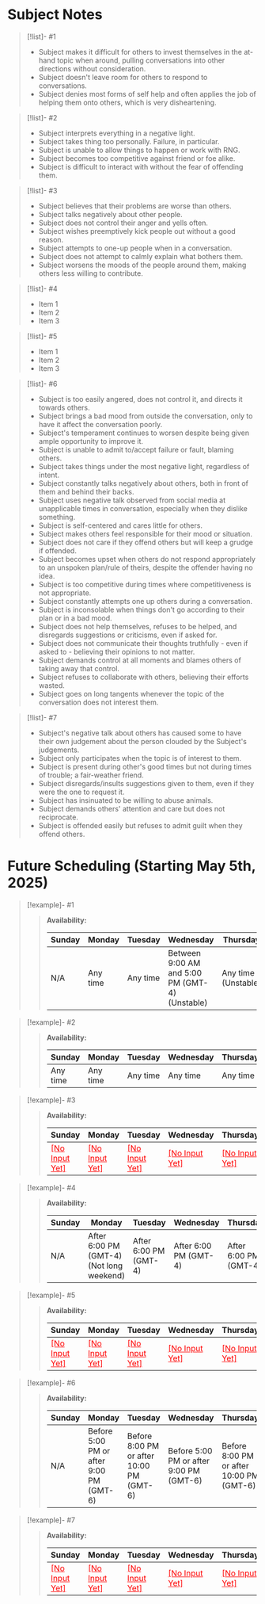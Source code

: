 # Subject Notes

> [!list]- #1
> - Subject makes it difficult for others to invest themselves in the at-hand topic when around, pulling conversations into other directions without consideration.
> - Subject doesn't leave room for others to respond to conversations.
> - Subject denies most forms of self help and often applies the job of helping them onto others, which is very disheartening.

> [!list]- #2
> - Subject interprets everything in a negative light.
> - Subject takes thing too personally. Failure, in particular.
> - Subject is unable to allow things to happen or work with RNG.
> - Subject becomes too competitive against friend or foe alike.
> - Subject is difficult to interact with without the fear of offending them.

> [!list]- #3
> - Subject believes that their problems are worse than others.
> - Subject talks negatively about other people.
> - Subject does not control their anger and yells often.
> - Subject wishes preemptively kick people out without a good reason.
> - Subject attempts to one-up people when in a conversation.
> - Subject does not attempt to calmly explain what bothers them.
> - Subject worsens the moods of the people around them, making others less willing to contribute.

> [!list]- #4
> - Item 1
> - Item 2
> - Item 3

> [!list]- #5
> - Item 1
> - Item 2
> - Item 3

> [!list]- #6
> - Subject is too easily angered, does not control it, and directs it towards others.
> - Subject brings a bad mood from outside the conversation, only to have it affect the conversation poorly.
> - Subject's temperament continues to worsen despite being given ample opportunity to improve it.
> - Subject is unable to admit to/accept failure or fault, blaming others.
> - Subject takes things under the most negative light, regardless of intent.
> - Subject constantly talks negatively about others, both in front of them and behind their backs.
> - Subject uses negative talk observed from social media at unapplicable times in conversation, especially when they dislike something.
> - Subject is self-centered and cares little for others.
> - Subject makes others feel responsible for their mood or situation.
> - Subject does not care if they offend others but will keep a grudge if offended.
> - Subject becomes upset when others do not respond appropriately to an unspoken plan/rule of theirs, despite the offender having no idea.
> - Subject is too competitive during times where competitiveness is not appropriate.
> - Subject constantly attempts one up others during a conversation.
> - Subject is inconsolable when things don't go according to their plan or in a bad mood.
> - Subject does not help themselves, refuses to be helped, and disregards suggestions or criticisms, even if asked for.
> - Subject does not communicate their thoughts truthfully - even if asked to - believing their opinions to not matter.
> - Subject demands control at all moments and blames others of taking away that control.
> - Subject refuses to collaborate with others, believing their efforts wasted.
> - Subject goes on long tangents whenever the topic of the conversation does not interest them.

> [!list]- #7
> - Subject's negative talk about others has caused some to have their own judgement about the person clouded by the Subject's judgements.
> - Subject only participates when the topic is of interest to them.
> - Subject is present during other's good times but not during times of trouble; a fair-weather friend.
> - Subject disregards/insults suggestions given to them, even if they were the one to request it.
> - Subject has insinuated to be willing to abuse animals.
> - Subject demands others' attention and care but does not reciprocate.
> - Subject is offended easily but refuses to admit guilt when they offend others.

# Future Scheduling (Starting May 5th, 2025)

> [!example]-  #1
> > **Availability:**
> > 
> > |Sunday|Monday|Tuesday|Wednesday|Thursday|Friday|Saturday|
> > |---|---|---|---|---|---|---|
> > |N/A|Any time|Any time|Between 9:00 AM and 5:00 PM (GMT-4) (Unstable)|Any time (Unstable)|Any time (Bi-weekly)|Any time until 10:00 PM (GMT-4)|

> [!example]- #2
> > **Availability:**
> > 
> > |Sunday|Monday|Tuesday|Wednesday|Thursday|Friday|Saturday|
> > |---|---|---|---|---|---|---|
> > |Any time|Any time|Any time|Any time|Any time|Any time|Any time|

> [!example]- #3
> > **Availability:**
> > 
> > |Sunday|Monday|Tuesday|Wednesday|Thursday|Friday|Saturday|
> > |---|---|---|---|---|---|---|
> > |<font color="#f00" style="text-decoration: underline;">[No Input Yet]</font>|<font color="#f00" style="text-decoration: underline;">[No Input Yet]</font>|<font color="#f00" style="text-decoration: underline;">[No Input Yet]</font>|<font color="#f00" style="text-decoration: underline;">[No Input Yet]</font>|<font color="#f00" style="text-decoration: underline;">[No Input Yet]</font>|<font color="#f00" style="text-decoration: underline;">[No Input Yet]</font>|<font color="#f00" style="text-decoration: underline;">[No Input Yet]</font>|

> [!example]- #4
> > **Availability:**
> > 
> > |Sunday|Monday|Tuesday|Wednesday|Thursday|Friday|Saturday|
> > |---|---|---|---|---|---|---|
> > |N/A|After 6:00 PM (GMT-4) (Not long weekend)|After 6:00 PM (GMT-4)|After 6:00 PM (GMT-4)|After 6:00 PM (GMT-4)|N/A|N/A|

> [!example]- #5
> > **Availability:**
> > 
> > |Sunday|Monday|Tuesday|Wednesday|Thursday|Friday|Saturday|
> > |---|---|---|---|---|---|---|
> > |<font color="#f00" style="text-decoration: underline;">[No Input Yet]</font>|<font color="#f00" style="text-decoration: underline;">[No Input Yet]</font>|<font color="#f00" style="text-decoration: underline;">[No Input Yet]</font>|<font color="#f00" style="text-decoration: underline;">[No Input Yet]</font>|<font color="#f00" style="text-decoration: underline;">[No Input Yet]</font>|<font color="#f00" style="text-decoration: underline;">[No Input Yet]</font>|<font color="#f00" style="text-decoration: underline;">[No Input Yet]</font>|

> [!example]- #6
> > **Availability:**
> > 
> > |Sunday|Monday|Tuesday|Wednesday|Thursday|Friday|Saturday|
> > |---|---|---|---|---|---|---|
> > |N/A|Before 5:00 PM or after 9:00 PM (GMT-6)|Before 8:00 PM or after 10:00 PM (GMT-6)|Before 5:00 PM or after 9:00 PM (GMT-6)|Before 8:00 PM or after 10:00 PM (GMT-6)|Before 5:00 PM or after 9:00 PM (GMT-6)|N/A|

> [!example]- #7
> > **Availability:**
> > 
> > |Sunday|Monday|Tuesday|Wednesday|Thursday|Friday|Saturday|
> > |---|---|---|---|---|---|---|
> > |<font color="#f00" style="text-decoration: underline;">[No Input Yet]</font>|<font color="#f00" style="text-decoration: underline;">[No Input Yet]</font>|<font color="#f00" style="text-decoration: underline;">[No Input Yet]</font>|<font color="#f00" style="text-decoration: underline;">[No Input Yet]</font>|<font color="#f00" style="text-decoration: underline;">[No Input Yet]</font>|<font color="#f00" style="text-decoration: underline;">[No Input Yet]</font>|<font color="#f00" style="text-decoration: underline;">[No Input Yet]</font>|